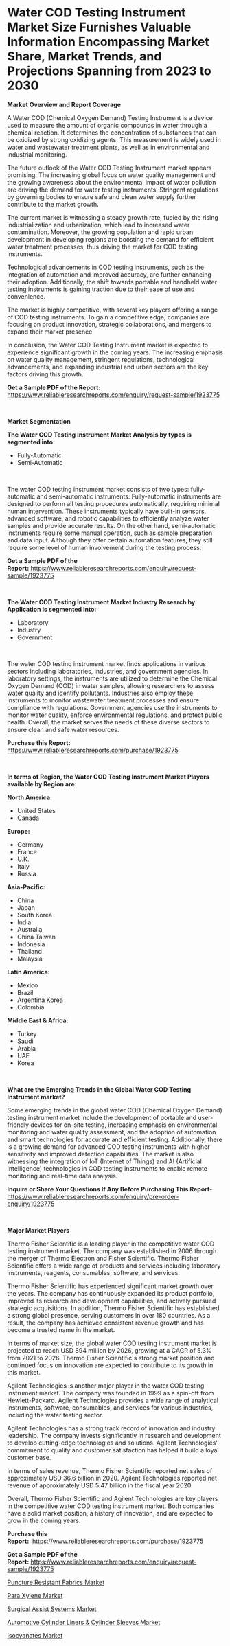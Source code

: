 <p><h1>Water COD Testing Instrument Market Size Furnishes Valuable Information Encompassing Market Share, Market Trends, and Projections Spanning from 2023 to 2030</h1></p><p><strong>Market Overview and Report Coverage</strong></p>
<p><p>A Water COD (Chemical Oxygen Demand) Testing Instrument is a device used to measure the amount of organic compounds in water through a chemical reaction. It determines the concentration of substances that can be oxidized by strong oxidizing agents. This measurement is widely used in water and wastewater treatment plants, as well as in environmental and industrial monitoring.</p><p>The future outlook of the Water COD Testing Instrument market appears promising. The increasing global focus on water quality management and the growing awareness about the environmental impact of water pollution are driving the demand for water testing instruments. Stringent regulations by governing bodies to ensure safe and clean water supply further contribute to the market growth.</p><p>The current market is witnessing a steady growth rate, fueled by the rising industrialization and urbanization, which lead to increased water contamination. Moreover, the growing population and rapid urban development in developing regions are boosting the demand for efficient water treatment processes, thus driving the market for COD testing instruments.</p><p>Technological advancements in COD testing instruments, such as the integration of automation and improved accuracy, are further enhancing their adoption. Additionally, the shift towards portable and handheld water testing instruments is gaining traction due to their ease of use and convenience.</p><p>The market is highly competitive, with several key players offering a range of COD testing instruments. To gain a competitive edge, companies are focusing on product innovation, strategic collaborations, and mergers to expand their market presence.</p><p>In conclusion, the Water COD Testing Instrument market is expected to experience significant growth in the coming years. The increasing emphasis on water quality management, stringent regulations, technological advancements, and expanding industrial and urban sectors are the key factors driving this growth.</p></p>
<p><strong>Get a Sample PDF of the Report:</strong> <a href="https://www.reliableresearchreports.com/enquiry/request-sample/1923775">https://www.reliableresearchreports.com/enquiry/request-sample/1923775</a></p>
<p>&nbsp;</p>
<p><strong>Market Segmentation</strong></p>
<p><strong>The Water COD Testing Instrument Market Analysis by types is segmented into:</strong></p>
<p><ul><li>Fully-Automatic</li><li>Semi-Automatic</li></ul></p>
<p>&nbsp;</p>
<p><p>The water COD testing instrument market consists of two types: fully-automatic and semi-automatic instruments. Fully-automatic instruments are designed to perform all testing procedures automatically, requiring minimal human intervention. These instruments typically have built-in sensors, advanced software, and robotic capabilities to efficiently analyze water samples and provide accurate results. On the other hand, semi-automatic instruments require some manual operation, such as sample preparation and data input. Although they offer certain automation features, they still require some level of human involvement during the testing process.</p></p>
<p><strong>Get a Sample PDF of the Report:</strong>&nbsp;<a href="https://www.reliableresearchreports.com/enquiry/request-sample/1923775">https://www.reliableresearchreports.com/enquiry/request-sample/1923775</a></p>
<p>&nbsp;</p>
<p><strong>The Water COD Testing Instrument Market Industry Research by Application is segmented into:</strong></p>
<p><ul><li>Laboratory</li><li>Industry</li><li>Government</li></ul></p>
<p>&nbsp;</p>
<p><p>The water COD testing instrument market finds applications in various sectors including laboratories, industries, and government agencies. In laboratory settings, the instruments are utilized to determine the Chemical Oxygen Demand (COD) in water samples, allowing researchers to assess water quality and identify pollutants. Industries also employ these instruments to monitor wastewater treatment processes and ensure compliance with regulations. Government agencies use the instruments to monitor water quality, enforce environmental regulations, and protect public health. Overall, the market serves the needs of these diverse sectors to ensure clean and safe water resources.</p></p>
<p><strong>Purchase this Report:</strong>&nbsp; <a href="https://www.reliableresearchreports.com/purchase/1923775">https://www.reliableresearchreports.com/purchase/1923775</a></p>
<p>&nbsp;</p>
<p><strong>In terms of Region, the Water COD Testing Instrument Market Players available by Region are:</strong></p>
<p>
    <p> <strong> North America: </strong>
        <ul>
            <li>United States</li>
            <li>Canada</li>
        </ul>
        </p> 
    <p> <strong> Europe: </strong>
        <ul>
            <li>Germany</li>
            <li>France</li>
            <li>U.K.</li>
            <li>Italy</li>
            <li>Russia</li>
        </ul>
        </p> 
    <p> <strong> Asia-Pacific: </strong>
        <ul>
            <li>China</li>
            <li>Japan</li>
            <li>South Korea</li>
            <li>India</li>
            <li>Australia</li>
            <li>China Taiwan</li>
            <li>Indonesia</li>
            <li>Thailand</li>
            <li>Malaysia</li>
        </ul>
        </p> 
    <p> <strong> Latin America: </strong>
        <ul>
            <li>Mexico</li>
            <li>Brazil</li>
            <li>Argentina Korea</li>
            <li>Colombia</li>
        </ul>
        </p> 
    <p> <strong> Middle East & Africa: </strong>
        <ul>
            <li>Turkey</li>
            <li>Saudi</li>
            <li>Arabia</li>
            <li>UAE</li>
            <li>Korea</li>
        </ul>
    </p>
    </p>
<p>&nbsp;</p>
<p><strong>What are the Emerging Trends in the Global Water COD Testing Instrument market?</strong></p>
<p><p>Some emerging trends in the global water COD (Chemical Oxygen Demand) testing instrument market include the development of portable and user-friendly devices for on-site testing, increasing emphasis on environmental monitoring and water quality assessment, and the adoption of automation and smart technologies for accurate and efficient testing. Additionally, there is a growing demand for advanced COD testing instruments with higher sensitivity and improved detection capabilities. The market is also witnessing the integration of IoT (Internet of Things) and AI (Artificial Intelligence) technologies in COD testing instruments to enable remote monitoring and real-time data analysis.</p></p>
<p><strong>Inquire or Share Your Questions If Any Before Purchasing This Report</strong>- <a href="https://www.reliableresearchreports.com/enquiry/pre-order-enquiry/1923775">https://www.reliableresearchreports.com/enquiry/pre-order-enquiry/1923775</a></p>
<p>&nbsp;</p>
<p><strong>Major Market Players</strong></p>
<p><p>Thermo Fisher Scientific is a leading player in the competitive water COD testing instrument market. The company was established in 2006 through the merger of Thermo Electron and Fisher Scientific. Thermo Fisher Scientific offers a wide range of products and services including laboratory instruments, reagents, consumables, software, and services.</p><p>Thermo Fisher Scientific has experienced significant market growth over the years. The company has continuously expanded its product portfolio, improved its research and development capabilities, and actively pursued strategic acquisitions. In addition, Thermo Fisher Scientific has established a strong global presence, serving customers in over 180 countries. As a result, the company has achieved consistent revenue growth and has become a trusted name in the market.</p><p>In terms of market size, the global water COD testing instrument market is projected to reach USD 894 million by 2026, growing at a CAGR of 5.3% from 2021 to 2026. Thermo Fisher Scientific's strong market position and continued focus on innovation are expected to contribute to its growth in this market.</p><p>Agilent Technologies is another major player in the water COD testing instrument market. The company was founded in 1999 as a spin-off from Hewlett-Packard. Agilent Technologies provides a wide range of analytical instruments, software, consumables, and services for various industries, including the water testing sector.</p><p>Agilent Technologies has a strong track record of innovation and industry leadership. The company invests significantly in research and development to develop cutting-edge technologies and solutions. Agilent Technologies' commitment to quality and customer satisfaction has helped it build a loyal customer base.</p><p>In terms of sales revenue, Thermo Fisher Scientific reported net sales of approximately USD 36.6 billion in 2020. Agilent Technologies reported net revenue of approximately USD 5.47 billion in the fiscal year 2020.</p><p>Overall, Thermo Fisher Scientific and Agilent Technologies are key players in the competitive water COD testing instrument market. Both companies have a solid market position, a history of innovation, and are expected to grow in the coming years.</p></p>
<p><strong>Purchase this Report:</strong>&nbsp;&nbsp;<a href="https://www.reliableresearchreports.com/purchase/1923775">https://www.reliableresearchreports.com/purchase/1923775</a></p>
<p></p>
<p><strong>Get a Sample PDF of the Report:</strong>&nbsp;<a href="https://www.reliableresearchreports.com/enquiry/request-sample/1923775">https://www.reliableresearchreports.com/enquiry/request-sample/1923775</a></p>
<p><p><a href="https://www.linkedin.com/pulse/puncture-resistant-fabrics-market-size-2023-2030-global-u44zc/">Puncture Resistant Fabrics Market</a></p><p><a href="https://medium.com/@sandramurphy56/decoding-para-xylene-market-metrics-market-share-trends-and-growth-patterns-624ec8335a56">Para Xylene Market</a></p><p><a href="https://github.com/luckyshygirl/Market-Research-Report-List-1/blob/main/surgical-assist-systems-market.md">Surgical Assist Systems Market</a></p><p><a href="https://github.com/gdfhhhj/Market-Research-Report-List-1/blob/main/automotive-cylinder-liners-cylinder-sleeves-market.md">Automotive Cylinder Liners & Cylinder Sleeves Market</a></p><p><a href="https://medium.com/@debradaniels04/isocyanates-market-insights-into-market-cagr-market-trends-and-growth-strategies-9f1fe0dcd77f">Isocyanates Market</a></p></p>